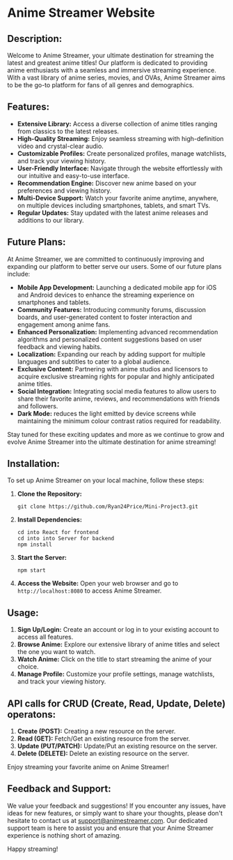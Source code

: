 # Anime Streamer Website

## Description:

Welcome to Anime Streamer, your ultimate destination for streaming the latest and greatest anime titles! Our platform is dedicated to providing anime enthusiasts with a seamless and immersive streaming experience. With a vast library of anime series, movies, and OVAs, Anime Streamer aims to be the go-to platform for fans of all genres and demographics.

## Features:

- **Extensive Library:** Access a diverse collection of anime titles ranging from classics to the latest releases.
- **High-Quality Streaming:** Enjoy seamless streaming with high-definition video and crystal-clear audio.
- **Customizable Profiles:** Create personalized profiles, manage watchlists, and track your viewing history.
- **User-Friendly Interface:** Navigate through the website effortlessly with our intuitive and easy-to-use interface.
- **Recommendation Engine:** Discover new anime based on your preferences and viewing history.
- **Multi-Device Support:** Watch your favorite anime anytime, anywhere, on multiple devices including smartphones, tablets, and smart TVs.
- **Regular Updates:** Stay updated with the latest anime releases and additions to our library.

## Future Plans:

At Anime Streamer, we are committed to continuously improving and expanding our platform to better serve our users. Some of our future plans include:

- **Mobile App Development:** Launching a dedicated mobile app for iOS and Android devices to enhance the streaming experience on smartphones and tablets.
- **Community Features:** Introducing community forums, discussion boards, and user-generated content to foster interaction and engagement among anime fans.
- **Enhanced Personalization:** Implementing advanced recommendation algorithms and personalized content suggestions based on user feedback and viewing habits.
- **Localization:** Expanding our reach by adding support for multiple languages and subtitles to cater to a global audience.
- **Exclusive Content:** Partnering with anime studios and licensors to acquire exclusive streaming rights for popular and highly anticipated anime titles.
- **Social Integration:** Integrating social media features to allow users to share their favorite anime, reviews, and recommendations with friends and followers.
- **Dark Mode:** reduces the light emitted by device screens while maintaining the minimum colour contrast ratios required for readability.
 
Stay tuned for these exciting updates and more as we continue to grow and evolve Anime Streamer into the ultimate destination for anime streaming!

## Installation:

To set up Anime Streamer on your local machine, follow these steps:

1. **Clone the Repository:**
   ```
   git clone https://github.com/Ryan24Price/Mini-Project3.git
   ```

2. **Install Dependencies:**
   ```
   cd into React for frontend
   cd into into Server for backend
   npm install
   ```

3. **Start the Server:**
   ```
   npm start
   ```

4. **Access the Website:**
   Open your web browser and go to `http://localhost:8080` to access Anime Streamer.

## Usage:

1. **Sign Up/Login:** Create an account or log in to your existing account to access all features.
2. **Browse Anime:** Explore our extensive library of anime titles and select the one you want to watch.
3. **Watch Anime:** Click on the title to start streaming the anime of your choice.
4. **Manage Profile:** Customize your profile settings, manage watchlists, and track your viewing history.

## API calls for CRUD (Create, Read, Update, Delete) operatons:

1. **Create (POST):** Creating a new resource on the server.
2. **Read (GET):** Fetch/Get an existing resource from the server.
3. **Update (PUT/PATCH):** Update/Put an existing resource on the server.
4. **Delete (DELETE):** Delete an existing resource on the server.


Enjoy streaming your favorite anime on Anime Streamer!

## Feedback and Support:

We value your feedback and suggestions! If you encounter any issues, have ideas for new features, or simply want to share your thoughts, please don't hesitate to contact us at [support@animestreamer.com](mailto:support@animestreamer.com). Our dedicated support team is here to assist you and ensure that your Anime Streamer experience is nothing short of amazing.

Happy streaming!

